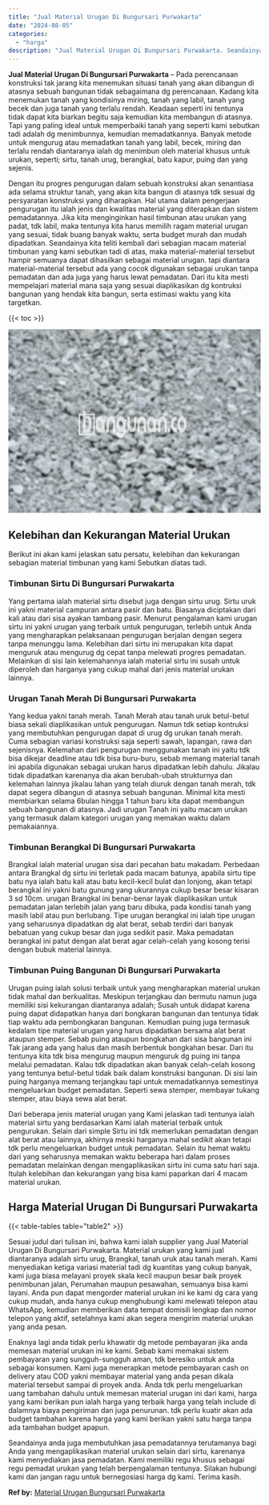 ```yaml
---
title: "Jual Material Urugan Di Bungursari Purwakarta"
date: "2024-08-05"
categories: 
  - "harga"
description: "Jual Material Urugan Di Bungursari Purwakarta. Seandainya anda juga membutuhkan jasa pemadatannya terutamanya bagi Anda yang mengaplikasikan material urukan..."
---
```


**Jual Material Urugan Di Bungursari Purwakarta** – Pada perencanaan konstruksi tak jarang kita menemukan situasi tanah yang akan dibangun di atasnya sebuah bangunan tidak sebagaimana dg perencanaan. Kadang kita menemukan tanah yang kondisinya miring, tanah yang labil, tanah yang becek dan juga tanah yang terlalu rendah. Keadaan seperti ini tentunya tidak dapat kita biarkan begitu saja kemudian kita membangun di atasnya. Tapi yang paling ideal untuk memperbaiki tanah yang seperti kami sebutkan tadi adalah dg menimbunnya, kemudian memadatkannya. Banyak metode untuk mengurug atau memadatkan tanah yang labil, becek, miring dan terlalu rendah diantaranya ialah dg menimbun oleh material khusus untuk urukan, seperti; sirtu, tanah urug, berangkal, batu kapur, puing dan yang sejenis.

Dengan itu progres pengurugan dalam sebuah konstruksi akan senantiasa ada selama struktur tanah, yang akan kita bangun di atasnya tdk sesuai dg persyaratan konstruksi yang diharapkan. Hal utama dalam pengerjaan pengurugan itu ialah jenis dan kwalitas material yang diterapkan dan sistem pemadatannya. Jika kita menginginkan hasil timbunan atau urukan yang padat, tdk labil, maka tentunya kita harus memilih ragam material urugan yang sesuai, tidak buang banyak waktu, serta budget murah dan mudah dipadatkan. Seandainya kita teliti kembali dari sebagian macam material timbunan yang kami sebutkan tadi di atas, maka material-material tersebut hampir semuanya dapat dihasilkan sebagai material urugan. tapi diantara material-material tersebut ada yang cocok digunakan sebagai urukan tanpa pemadatan dan ada juga yang harus lewat pemadatan. Dari itu kita mesti mempelajari material mana saja yang sesuai diaplikasikan dg kontruksi bangunan yang hendak kita bangun, serta estimasi waktu yang kita targetkan.

{{< toc >}}

![Jual Material Urugan Di Bungursari Purwakarta](/images/jual-urugan-01.png)

## Kelebihan dan Kekurangan Material Urukan

Berikut ini akan kami jelaskan satu persatu, kelebihan dan kekurangan sebagian material timbunan yang kami Sebutkan diatas tadi.

### Timbunan Sirtu Di Bungursari Purwakarta

Yang pertama ialah material sirtu disebut juga dengan sirtu urug. Sirtu uruk ini yakni material campuran antara pasir dan batu. Biasanya diciptakan dari kali atau dari sisa ayakan tambang pasir. Menurut pengalaman kami urugan sirtu ini yakni urugan yang terbaik untuk pengurugan, terlebih untuk Anda yang mengharapkan pelaksanaan pengurugan berjalan dengan segera tanpa menunggu lama. Kelebihan dari sirtu ini merupakan kita dapat menguruk atau mengurug dg cepat tanpa melewati progres pemadatan. Melainkan di sisi lain kelemahannya ialah material sirtu ini susah untuk diperoleh dan harganya yang cukup mahal dari jenis material urukan lainnya.

### Urugan Tanah Merah Di Bungursari Purwakarta

Yang kedua yakni tanah merah. Tanah Merah atau tanah uruk betul-betul biasa sekali diaplikasikan untuk pengurugan. Namun tdk setiap kontruksi yang membutuhkan pengurugan dapat di urug dg urukan tanah merah. Cuma sebagian variasi konstruksi saja seperti sawah, lapangan, rawa dan sejenisnya. Kelemahan dari pengurugan menggunakan tanah ini yaitu tdk bisa dikejar deadline atau tdk bisa buru-buru, sebab memang material tanah ini apabila digunakan sebagai urukan harus dipadatkan lebih dahulu. Jikalau tidak dipadatkan karenanya dia akan berubah-ubah strukturnya dan kelemahan lainnya jikalau lahan yang telah diuruk dengan tanah merah, tdk dapat segera dibangun di atasnya sebuah bangunan. Minimal kita mesti membiarkan selama 6bulan hingga 1 tahun baru kita dapat membangun sebuah bangunan di atasnya. Jadi urugan Tanah ini yaitu macam urukan yang termasuk dalam kategori urugan yang memakan waktu dalam pemakaiannya.

### Timbunan Berangkal Di Bungursari Purwakarta

Brangkal ialah material urugan sisa dari pecahan batu makadam. Perbedaan antara Brangkal dg sirtu ini terletak pada macam batunya, apabila sirtu tipe batu nya ialah batu kali atau batu kecil-kecil bulat dan lonjong, akan tetapi berangkal ini yakni batu gunung yang ukurannya cukup besar besar kisaran 3 sd 10cm. urugan Brangkal ini benar-benar layak diaplikasikan untuk pemadatan jalan terlebih jalan yang baru dibuka, pada kondisi tanah yang masih labil atau pun berlubang. Tipe urugan berangkal ini ialah tipe urugan yang seharusnya dipadatkan dg alat berat, sebab terdiri dari banyak bebatuan yang cukup besar dan juga sedikit pasir. Maka pemadatan berangkal ini patut dengan alat berat agar celah-celah yang kosong terisi dengan bubuk material lainnya.

### Timbunan Puing Bangunan Di Bungursari Purwakarta

Urugan puing ialah solusi terbaik untuk yang mengharapkan material urukan tidak mahal dan berkualitas. Meskipun terjangkau dan bermutu namun juga memiliki sisi kekurangan diantaranya adalah; Susah untuk didapat karena puing dapat didapatkan hanya dari bongkaran bangunan dan tentunya tidak tiap waktu ada pembongkaran bangunan. Kemudian puing juga termasuk kedalam tipe material urugan yang harus dipadatkan bersama alat berat ataupun stemper. Sebab puing ataupun bongkahan dari sisa bangunan ini Tak jarang ada yang halus dan masih berbentuk bongkahan besar. Dari itu tentunya kita tdk bisa mengurug maupun menguruk dg puing ini tanpa melalui pemadatan. Kalau tdk dipadatkan akan banyak celah-celah kosong yang tentunya betul-betul tidak baik dalam konstruksi bangunan. Di sisi lain puing harganya memang terjangkau tapi untuk memadatkannya semestinya mengeluarkan budget pemadatan. Seperti sewa stemper, membayar tukang stemper, atau biaya sewa alat berat.

Dari beberapa jenis material urugan yang Kami jelaskan tadi tentunya ialah material sirtu yang berdasarkan Kami ialah material terbaik untuk pengurukan. Selain dari simple Sirtu ini tdk memerlukan pemadatan dengan alat berat atau lainnya, akhirnya meski harganya mahal sedikit akan tetapi tdk perlu mengeluarkan budget untuk pemadatan. Selain itu hemat waktu dari yang seharusnya memakan waktu beberapa hari dalam proses pemadatan melainkan dengan mengaplikasikan sirtu ini cuma satu hari saja. Itulah kelebihan dan kekurangan yang bisa kami paparkan dari 4 macam material urukan.

## Harga Material Urugan Di Bungursari Purwakarta

{{< table-tables table="table2" >}}

Sesuai judul dari tulisan ini, bahwa kami ialah supplier yang Jual Material Urugan Di Bungursari Purwakarta. Material urukan yang kami jual diantaranya adalah sirtu urug, Brangkal, tanah uruk atau tanah merah. Kami menyediakan ketiga variasi material tadi dg kuantitas yang cukup banyak, kami juga biasa melayani proyek skala kecil maupun besar baik proyek penimbunan jalan, Perumahan maupun pesawahan, semuanya bisa kami layani. Anda pun dapat mengorder material urukan ini ke kami dg cara yang cukup mudah, anda hanya cukup menghubungi kami melewati telepon atau WhatsApp, kemudian memberikan data tempat domisili lengkap dan nomor telepon yang aktif, setelahnya kami akan segera mengirim material urukan yang anda pesan.

Enaknya lagi anda tidak perlu khawatir dg metode pembayaran jika anda memesan material urukan ini ke kami. Sebab kami memakai sistem pembayaran yang sungguh-sungguh aman, tdk beresiko untuk anda sebagai konsumen. Kami juga menerapkan metode pembayaran cash on delivery atau COD yakni membayar material yang anda pesan dikala material tersebut sampai di proyek anda. Anda tdk perlu mengeluarkan uang tambahan dahulu untuk memesan material urugan ini dari kami, harga yang kami berikan pun ialah harga yang terbaik harga yang telah include di dalamnya biaya pengiriman dan juga penurunan. tdk perlu kuatir akan ada budget tambahan karena harga yang kami berikan yakni satu harga tanpa ada tambahan budget apapun.

Seandainya anda juga membutuhkan jasa pemadatannya terutamanya bagi Anda yang mengaplikasikan material urukan selain dari sirtu, karenanya kami menyediakan jasa pemadatan. Kami memiliki regu khusus sebagai regu pemadat urukan yang telah berpengalaman tentunya. Silakan hubungi kami dan jangan ragu untuk bernegosiasi harga dg kami. Terima kasih.

**Ref by:** [Material Urugan Bungursari Purwakarta](https://id.wikipedia.org/wiki/Material)
